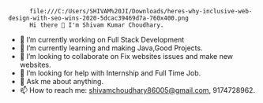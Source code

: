           file:///C:/Users/SHIVAM%20JI/Downloads/heres-why-inclusive-web-design-with-seo-wins-2020-5dcac39469d7a-760x400.png
          Hi there 👋 I'm Shivam Kumar Choudhary.

- 🔭 I’m currently working on Full Stack Development
- 🌱 I’m currently learning and making Java,Good Projects.
- 👯 I’m looking to collaborate on Fix websites issues and make new websites.
- 🤔 I’m looking for help with Internship and Full Time Job.
- 💬 Ask me about anything.
- 📫 How to reach me: shivamchoudhary86005@gmail.com, 9174728962.
